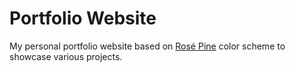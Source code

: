 # Portfolio Website

My personal portfolio website based on [Rosé Pine](https://rosepinetheme.com/)
color scheme to showcase various projects.
